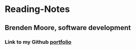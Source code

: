 # Reading-Notes
## Brenden Moore, software development









### Link to my Github [portfolio](https://github.com/Brendeen)

